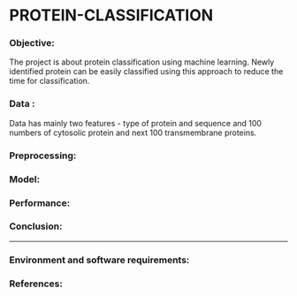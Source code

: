 # PROTEIN-CLASSIFICATION

### Objective:

The project is about protein classification using machine learning. Newly identified protein can be easily classified using this approach to reduce the time for classification.

### Data :
Data has mainly two features - type of protein and sequence and 100 numbers of cytosolic protein and next 100 transmembrane proteins.

### Preprocessing:


### Model:


### Performance:


### Conclusion:

------------------

### Environment and software requirements:

### References:






